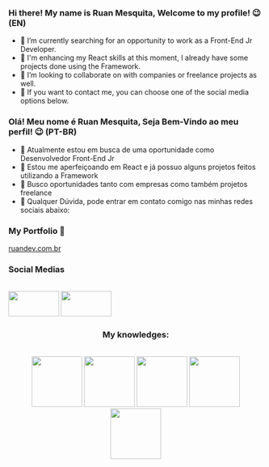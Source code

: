 

### Hi there! My name is Ruan Mesquita, Welcome to my profile! 😉 (EN)


- 🔭 I’m currently searching for an opportunity to work as a Front-End Jr Developer.
- 🌱 I'm enhancing my React skills at this moment, I already have some projects done using the Framework.
- 👯 I’m looking to collaborate on with companies or freelance projects as well.
- 💬 If you want to contact me, you can choose one of the social media options below.


### Olá! Meu nome é Ruan Mesquita, Seja Bem-Vindo ao meu perfil! 😉 (PT-BR)

- 🔭 Atualmente estou em busca de uma oportunidade como Desenvolvedor Front-End Jr
- 🌱 Estou me aperfeiçoando em React e já possuo alguns projetos feitos utilizando a Framework
- 👯  Busco oportunidades tanto com empresas como também projetos freelance
- 💬 Qualquer Dúvida, pode entrar em contato comigo nas minhas redes sociais abaixo:

<div> 
  <h3> My Portfolio 🎨 </h3>
  <a href = "https://ruandev.com.br"> ruandev.com.br <a/>
</div>

<div> 
  <h3> Social Medias </h3> <br>
  <a>
     <img style = "width: 100px; height: 50px"src="https://img.shields.io/badge/Gmail-D14836?style=for-the-badge&logo=gmail&logoColor=white"/>
  </a>
  <a href = "https://github.com/RuHd"> 
    <img style = "width: 100px; height: 50px"src="https://img.shields.io/badge/GitHub-100000?style=for-the-badge&logo=github&logoColor=white)"/>
  </a>
  
  
</div>

<div style = "width: 100%; text-align: center;"> 
  <h3> My knowledges: </h3><br>
  <img style = "width: 100px; height: 100px"src="https://cdn.jsdelivr.net/gh/devicons/devicon/icons/react/react-original-wordmark.svg" />
  <img style = "width: 100px; height: 100px"src="https://cdn.jsdelivr.net/gh/devicons/devicon/icons/css3/css3-plain-wordmark.svg" />
  <img style = "width: 100px; height: 100px"src="https://cdn.jsdelivr.net/gh/devicons/devicon/icons/html5/html5-plain-wordmark.svg" />
  <img style = "width: 100px; height: 100px"src="https://cdn.jsdelivr.net/gh/devicons/devicon/icons/jquery/jquery-plain-wordmark.svg" />
  <img style = "width: 100px; height: 100px"src="https://cdn.jsdelivr.net/gh/devicons/devicon/icons/javascript/javascript-plain.svg" />


</div>
